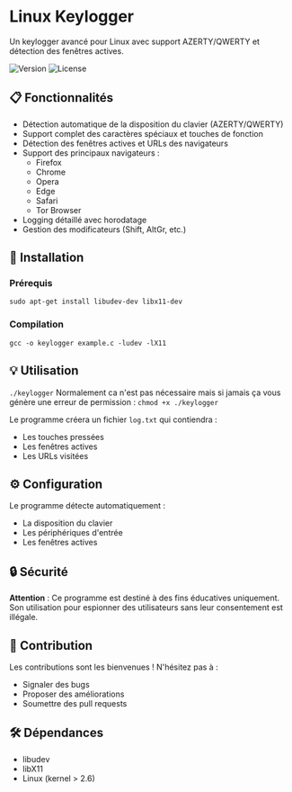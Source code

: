 # Linux Keylogger

Un keylogger avancé pour Linux avec support AZERTY/QWERTY et détection des fenêtres actives.

![Version](https://img.shields.io/badge/version-1.0.0-blue)
![License](https://img.shields.io/badge/license-MIT-green)

## 📋 Fonctionnalités

- Détection automatique de la disposition du clavier (AZERTY/QWERTY)
- Support complet des caractères spéciaux et touches de fonction
- Détection des fenêtres actives et URLs des navigateurs
- Support des principaux navigateurs :
  - Firefox
  - Chrome
  - Opera
  - Edge
  - Safari
  - Tor Browser
- Logging détaillé avec horodatage
- Gestion des modificateurs (Shift, AltGr, etc.)

## 🚀 Installation

### Prérequis
`sudo apt-get install libudev-dev libx11-dev`

### Compilation
`gcc -o keylogger example.c -ludev -lX11`

## 💡 Utilisation
```./keylogger```
Normalement ca n'est pas nécessaire mais si jamais ça vous génère une erreur de permission : 
`chmod +x ./keylogger`

Le programme créera un fichier `log.txt` qui contiendra :
- Les touches pressées
- Les fenêtres actives
- Les URLs visitées

## ⚙️ Configuration

Le programme détecte automatiquement :
- La disposition du clavier
- Les périphériques d'entrée
- Les fenêtres actives

## 🔒 Sécurité

**Attention** : Ce programme est destiné à des fins éducatives uniquement. Son utilisation pour espionner des utilisateurs sans leur consentement est illégale.

## 🤝 Contribution

Les contributions sont les bienvenues ! N'hésitez pas à :
- Signaler des bugs
- Proposer des améliorations
- Soumettre des pull requests

## 🛠️ Dépendances

- libudev
- libX11
- Linux (kernel > 2.6)
